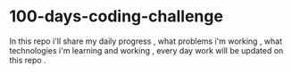 # 100-days-coding-challenge
In this repo i'll share my daily progress , what problems i'm working , what technologies i'm learning and working , every day work will be updated on this repo .
